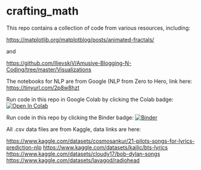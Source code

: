 # crafting_math

This repo contains a collection of code from various resources, including:

https://matplotlib.org/matplotblog/posts/animated-fractals/

and

https://github.com/IlievskiV/Amusive-Blogging-N-Coding/tree/master/Visualizations

The notebooks for NLP are from Google (NLP from Zero to Hero, link here: https://tinyurl.com/2p8w8hzt

Run code in this repo in Google Colab by clicking the Colab badge: <a target="_blank" href="https://colab.research.google.com/github/yajuna/crafting_math/blob/master">
  <img src="https://colab.research.google.com/assets/colab-badge.svg" alt="Open In Colab"/>
</a>

Run code in this repo by clicking the Binder badge: [![Binder](https://mybinder.org/badge_logo.svg)](https://mybinder.org/v2/gh/yajuna/crafting_math/HEAD)

All .csv data files are from Kaggle, data links are here: 

https://www.kaggle.com/datasets/cosmosankur/21-pilots-songs-for-lyrics-prediction-nlp
https://www.kaggle.com/datasets/kailic/bts-lyrics
https://www.kaggle.com/datasets/cloudy17/bob-dylan-songs
https://www.kaggle.com/datasets/lavagod/radiohead
